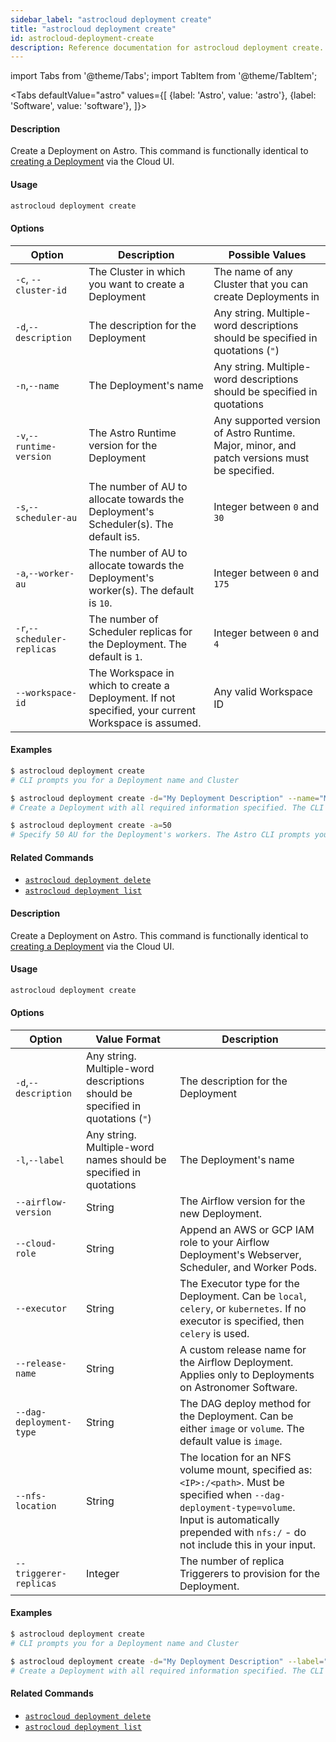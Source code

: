 ```yaml
---
sidebar_label: "astrocloud deployment create"
title: "astrocloud deployment create"
id: astrocloud-deployment-create
description: Reference documentation for astrocloud deployment create.
---
```


import Tabs from '@theme/Tabs';
import TabItem from '@theme/TabItem';

<Tabs
    defaultValue="astro"
    values={[
        {label: 'Astro', value: 'astro'},
        {label: 'Software', value: 'software'},
    ]}>

<TabItem value="astro">

#### Description

Create a Deployment on Astro. This command is functionally identical to [creating a Deployment](configure-deployment.md) via the Cloud UI.

#### Usage

```sh
astrocloud deployment create
```

#### Options

| Option                      | Description                                                                        | Possible Values                                                          |
| --------------------------- | ---------------------------------------------------------------------------------- | ------------------------------------------------------------------------ |
| `-c`, `--cluster-id`        | The Cluster in which you want to create a Deployment                                                                      | The name of any Cluster that you can create Deployments in               |
| `-d`,`--description`        | The description for the Deployment                                    | Any string. Multiple-word descriptions should be specified in quotations (`"`) |
| `-n`,`--name`        | The Deployment's name                                                       | Any string. Multiple-word descriptions should be specified in quotations |
| `-v`,`--runtime-version`    | The Astro Runtime version for the Deployment                                                   | Any supported version of Astro Runtime. Major, minor, and patch versions must be specified.                                                |
| `-s`,`--scheduler-au`       | The number of AU to allocate towards the Deployment's Scheduler(s). The default is`5`.     | Integer between `0` and `30`                                             |
| `-a`,`--worker-au`          | The number of AU to allocate towards the Deployment's worker(s). The default is `10`.      | Integer between `0` and `175`                                            |
| `-r`,`--scheduler-replicas` | The number of Scheduler replicas for the Deployment. The default is `1`. | Integer between `0` and `4`                                              |
| `--workspace-id` | The Workspace in which to create a Deployment. If not specified, your current Workspace is assumed. | Any valid Workspace ID                                            |

#### Examples

```sh
$ astrocloud deployment create
# CLI prompts you for a Deployment name and Cluster

$ astrocloud deployment create -d="My Deployment Description" --name="My Deployment Name" --cluster-id="ckwqkz36200140ror6axh8p19"
# Create a Deployment with all required information specified. The CLI will not prompt you for more information

$ astrocloud deployment create -a=50
# Specify 50 AU for the Deployment's workers. The Astro CLI prompts you for required information
```

#### Related Commands

- [`astrocloud deployment delete`](cli-reference/astrocloud-deployment-delete.md)
- [`astrocloud deployment list`](cli-reference/astrocloud-deployment-list.md)


</TabItem>

<TabItem value="software">

#### Description

Create a Deployment on Astro. This command is functionally identical to [creating a Deployment](configure-deployment.md) via the Cloud UI.

#### Usage

```sh
astrocloud deployment create
```

#### Options

| Option                      | Value Format                                                                        | Description                                                         |
| --------------------------- | ---------------------------------------------------------------------------------- | ------------------------------------------------------------------------ |
| `-d`,`--description`        |Any string. Multiple-word descriptions should be specified in quotations (`"`) |  The description for the Deployment                                    |
| `-l`,`--label`        |  Any string. Multiple-word names should be specified in quotations                                                      | The Deployment's name|
| `--airflow-version` | String     | The Airflow version for the new Deployment.                                                                                          |
| `--cloud-role`      | String     | Append an AWS or GCP IAM role to your Airflow Deployment's Webserver, Scheduler, and Worker Pods.                                    |
| `--executor`        | String     | The Executor type for the Deployment. Can be `local`, `celery`, or `kubernetes`. If no executor is specified, then `celery` is used. |
| `--release-name`    | String     | A custom release name for the Airflow Deployment. Applies only to Deployments on Astronomer Software.                              |
| `--dag-deployment-type` | String     | The DAG deploy method for the Deployment. Can be either `image` or `volume`. The default value is `image`.                                                               |
| `--nfs-location` | String     | The location for an NFS volume mount, specified as: `<IP>:/<path>`. Must be specified when `--dag-deployment-type=volume`. Input is automatically prepended with `nfs:/` - do not include this in your input.                                  |
| `--triggerer-replicas` | Integer     | The number of replica Triggerers to provision for the Deployment.                      |

#### Examples

```sh
$ astrocloud deployment create
# CLI prompts you for a Deployment name and Cluster

$ astrocloud deployment create -d="My Deployment Description" --label="My Deployment Name"
# Create a Deployment with all required information specified. The CLI will not prompt you for more information
```

#### Related Commands

- [`astrocloud deployment delete`](cli-reference/astrocloud-deployment-delete.md)
- [`astrocloud deployment list`](cli-reference/astrocloud-deployment-list.md)


</TabItem>

</Tabs>
